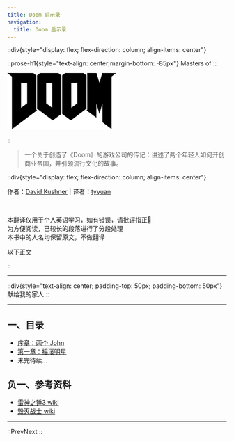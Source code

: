 ```yaml
---
title: Doom 启示录
navigation:
  title: Doom 启示录
---
```


::div{style="display: flex; flex-direction: column; align-items: center"}

::prose-h1{style="text-align: center;margin-bottom: -85px"}
Masters
of
::

![Doom_logo.png](/Doom_logo.png)

::

> 一个关于创造了《Doom》的游戏公司的传记：讲述了两个年轻人如何开创商业帝国，并引领流行文化的故事。

::div{style="display: flex; flex-direction: column; align-items: center"}

作者：[David Kushner](http://www.davidkushner.com/) |
译者：[tyyuan](https://tyyuan110.com/)

<br/>

本翻译仅用于个人英语学习，如有错误，请批评指正🙏
<br/>
为方便阅读，已较长的段落进行了分段处理
<br/>
本书中的人名均保留原文，不做翻译
<br/>

以下正文
<br/>

::

---

::div{style="text-align: center; padding-top: 50px; padding-bottom: 50px"}
献给我的家人
::

---


## 一、目录

- [序章：两个 John](./3.intro_two_johns.md)
- [第一章：摇滚明星](./4.the_rock_star.md)
- 未完待续...

## 负一、参考资料

- [雷神之锤3 wiki](https://zh.wikipedia.org/zh-cn/%E9%9B%B7%E7%A5%9E%E4%B9%8B%E9%94%A4III%E7%AB%9E%E6%8A%80%E5%9C%BA)
- [毁灭战士 wiki](https://zh.wikipedia.org/wiki/%E6%AF%80%E6%BB%85%E6%88%B0%E5%A3%AB_(1993%E5%B9%B4%E9%81%8A%E6%88%B2))

---

::PrevNext
::
